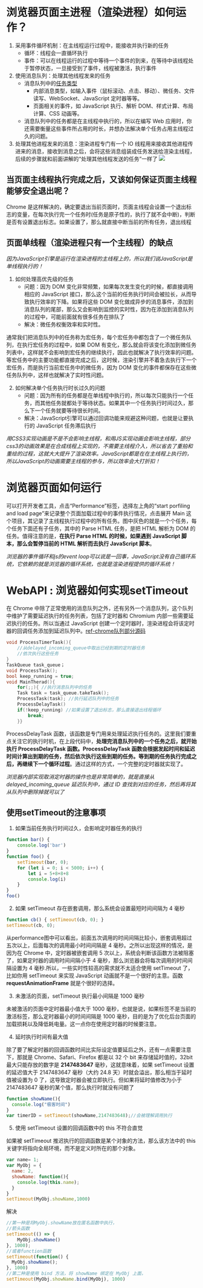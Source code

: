 # 浏览器页面主进程（渲染进程）如何运作？
1. 采用事件循环机制：在主线程运行过程中，能接收并执行新的任务
    - 循环：线程会一直循环执行
    - 事件：可以在线程运行的过程中等待一个事件的到来，在等待中该线程处于暂停状态，一旦接受到了事件，线程被激活，执行事件
2. 使用消息队列：处理其他线程发来的任务
    - 消息队列中的[任务类型](./https://source.chromium.org/chromium/chromium/src/+/main:third_party/blink/public/platform/task_type.h)
        - 内部消息类型，如输入事件（鼠标滚动、点击、移动）、微任务、文件读写、WebSocket、JavaScript 定时器等等。
        - 页面相关的事件，如 JavaScript 执行、解析 DOM、样式计算、布局计算、CSS 动画等。
    - 消息队列中的任务都是在主线程中执行的，所以在编写 Web 应用时，你还需要衡量这些事件所占用的时长，并想办法解决单个任务占用主线程过久的问题。
3. 处理其他进程发来的消息：渲染进程专门有一个 IO 线程用来接收其他进程传进来的消息，接收到消息之后，会将这些消息组装成任务发送给渲染主线程，后续的步骤就和前面讲解的“处理其他线程发送的任务”一样了
![](./images/%E6%B8%B2%E6%9F%93%E4%B8%BB%E8%BF%9B%E7%A8%8B%E5%A6%82%E4%BD%95%E8%BF%90%E4%BD%9C.webp)

## 当页面主线程执行完成之后，又该如何保证页面主线程能够安全退出呢？
Chrome 是这样解决的，确定要退出当前页面时，页面主线程会设置一个退出标志的变量，在每次执行完一个任务时(任务是原子性的，执行了就不会中断)，判断是否有设置退出标志。如果设置了，那么就直接中断当前的所有任务，退出线程

## 页面单线程（渲染进程只有一个主线程）的缺点
*因为JavaScript引擎是运行在渲染进程的主线程上的，所以我们说JavaScript是单线程执行的！*
1. 如何处理高优先级的任务
    - 问题：因为 DOM 变化非常频繁，如果每次发生变化的时候，都直接调用相应的 JavaScript 接口，那么这个当前的任务执行时间会被拉长，从而导致执行效率的下降。如果将这些 DOM 变化做成异步的消息事件，添加到消息队列的尾部，那么又会影响到监控的实时性，因为在添加到消息队列的过程中，可能前面就有很多任务在排队了
    - 解决：微任务权衡效率和实时性。

通常我们把消息队列中的任务称为宏任务，每个宏任务中都包含了一个微任务队列，在执行宏任务的过程中，如果 DOM 有变化，那么就会将该变化添加到微任务列表中，这样就不会影响到宏任务的继续执行，因此也就解决了执行效率的问题。等宏任务中的主要功能都直接完成之后，这时候，渲染引擎并不着急去执行下一个宏任务，而是执行当前宏任务中的微任务，因为 DOM 变化的事件都保存在这些微任务队列中，这样也就解决了实时性问题。

2. 如何解决单个任务执行时长过久的问题
    - 问题：因为所有的任务都是在单线程中执行的，所以每次只能执行一个任务，而其他任务就都处于等待状态。如果其中一个任务执行时间过久，那么下一个任务就要等待很长时间。
    - 解决：JavaScript引擎可以通过回调功能来规避这种问题，也就是让要执行的 JavaScript 任务滞后执行

*用CSS3实现动画是不是不会影响主线程，和用JS实现动画会影响主线程，部分css3的动画效果是在合成线程上实现的，不需要主线程介入，所以省去了重拍和重绘的过程，这就大大提升了渲染效率。JavaScript都是在在主线程上执行的，所以JavaScript的动画需要主线程的参与，所以效率会大打折扣！*

# 浏览器页面如何运行
可以打开开发者工具，点击“Performance”标签，选择左上角的“start porfiling and load page”来记录整个页面加载过程中的事件执行情况，点击展开 Main 这个项目，其记录了主线程执行过程中的所有任务。图中灰色的就是一个个任务，每个任务下面还有子任务，其中的 Parse HTML 任务，是把 HTML 解析为 DOM 的任务。值得注意的是，**在执行 Parse HTML 的时候，如果遇到 JavaScript 脚本，那么会暂停当前的 HTML 解析而去执行 JavaScript 脚本**。

*浏览器的事件循环和js的event loop可以说是一回事，JavaScript没有自己循环系统，它依赖的就是浏览器的循环系统，也就是渲染进程提供的循环系统！*

# WebAPI : 浏览器如何实现setTimeout
在 Chrome 中除了正常使用的消息队列之外，还有另外一个消息队列，这个队列中维护了需要延迟执行的任务列表，包括了定时器和 Chromium 内部一些需要延迟执行的任务。所以当通过 JavaScript 创建一个定时器时，渲染进程会将该定时器的回调任务添加到延迟队列中。[ref-chrome队列部分源码](https://source.chromium.org/chromium/chromium/src/+/main:base/task/sequence_manager/task_queue_impl.h)
```c++
void ProcessTimerTask(){ 
    //从delayed_incoming_queue中取出已经到期的定时器任务 
    //依次执行这些任务
}
TaskQueue task_queue；
void ProcessTask();
bool keep_running = true;
void MainTherad(){ 
    for(;;){ //执行消息队列中的任务 
    Task task = task_queue.takeTask(); 
    ProcessTask(task); //执行延迟队列中的任务 
    ProcessDelayTask() 
    if(!keep_running) //如果设置了退出标志，那么直接退出线程循环 
        break;
    }}
```
ProcessDelayTask 函数，该函数是专门用来处理延迟执行任务的。这里我们要重点关注它的执行时机，在上段代码中，**处理完消息队列中的一个任务之后，就开始执行 ProcessDelayTask 函数。ProcessDelayTask 函数会根据发起时间和延迟时间计算出到期的任务，然后依次执行这些到期的任务。等到期的任务执行完成之后，再继续下一个循环过程**。通过这样的方式，一个完整的定时器就实现了。

*浏览器内部实现取消定时器的操作也是非常简单的，就是直接从 delayed_incoming_queue 延迟队列中，通过 ID 查找到对应的任务，然后再将其从队列中删除掉就可以了*
## 使用setTimeout的注意事项
1. 如果当前任务执行时间过久，会影响定时器任务的执行
```js
function bar() {
    console.log('bar')
}
function foo() {
    setTimeout(bar, 0);
    for (let i = 0; i < 5000; i++) {
        let i = 5+8+8+8
        console.log(i)
    }
}
foo()
```
2. 如果 setTimeout 存在嵌套调用，那么系统会设置最短时间间隔为 4 毫秒
```js
function cb() { setTimeout(cb, 0); }
setTimeout(cb, 0);
```
从performance图中可以看出，前面五次调用的时间间隔比较小，嵌套调用超过五次以上，后面每次的调用最小时间间隔是 4 毫秒。之所以出现这样的情况，是因为在 Chrome 中，定时器被嵌套调用 5 次以上，系统会判断该函数方法被阻塞了，如果定时器的调用时间间隔小于 4 毫秒，那么浏览器会将每次调用的时间间隔设置为 4 毫秒.所以，一些实时性较高的需求就不太适合使用 setTimeout 了，比如你用 setTimeout 来实现 JavaScript 动画就不是一个很好的主意。函数 **requestAnimationFrame** 就是个很好的选择。

3. 未激活的页面，setTimeout 执行最小间隔是 1000 毫秒

未被激活的页面中定时器最小值大于 1000 毫秒，也就是说，如果标签不是当前的激活标签，那么定时器最小的时间间隔是 1000 毫秒，目的是为了优化后台页面的加载损耗以及降低耗电量。这一点你在使用定时器的时候要注意。

4. 延时执行时间有最大值

除了要了解定时器的回调函数时间比实际设定值要延后之外，还有一点需要注意下，那就是 Chrome、Safari、Firefox 都是以 32 个 bit 来存储延时值的，32bit 最大只能存放的数字是 **2147483647** 毫秒，这就意味着，如果 setTimeout 设置的延迟值大于 2147483647 毫秒（大约 24.8 天）时就会溢出，那么相当于延时值被设置为 0 了，这导致定时器会被立即执行。但如果将延时值修改为小于 2147483647 毫秒的某个值，那么执行时就没有问题了
```js
function showName(){
  console.log("极客时间")
}
var timerID = setTimeout(showName,2147483648);//会被理解调用执行
```
5. 使用 setTimeout 设置的回调函数中的 this 不符合直觉

如果被 setTimeout 推迟执行的回调函数是某个对象的方法，那么该方法中的 this 关键字将指向全局环境，而不是定义时所在的那个对象。
```js
var name= 1;
var MyObj = {
  name: 2,
  showName: function(){
    console.log(this.name);
  }
}
setTimeout(MyObj.showName,1000)
```

解决
```js
//第一种是将MyObj.showName放在匿名函数中执行，
//箭头函数
setTimeout(() => {
    MyObj.showName()
}, 1000);
//或者function函数
setTimeout(function() {
  MyObj.showName();
}, 1000)
//第二种是使用 bind 方法，将 showName 绑定在 MyObj 上面，
setTimeout(MyObj.showName.bind(MyObj), 1000)
```

